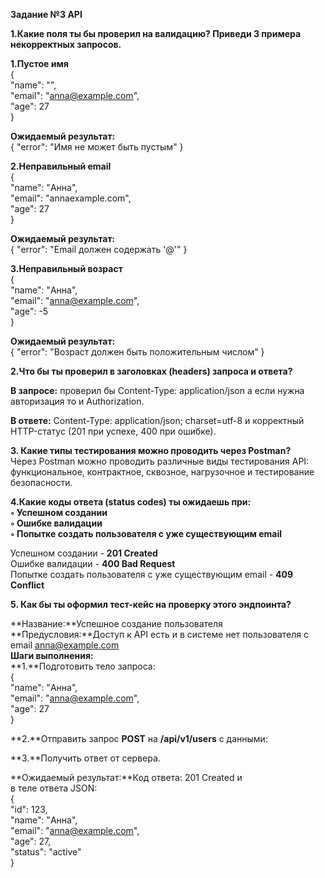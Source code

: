 **Задание №3 API**

**1.Какие поля ты бы проверил на валидацию? Приведи 3 примера некорректных запросов.**

**1.Пустое имя**  
{  
"name": "",  
 "email": "anna@example.com",  
 "age": 27  
}

**Ожидаемый результат:**  
{ "error": "Имя не может быть пустым" }

**2.Неправильный email**  
{  
"name": "Анна",  
 "email": "annaexample.com",  
 "age": 27  
}

**Ожидаемый результат:**  
{ "error": "Email должен содержать '@'" }

**3.Неправильный возраст**  
{  
"name": "Анна",  
 "email": "anna@example.com",  
 "age": \-5  
}

**Ожидаемый результат:**  
{ "error": "Возраст должен быть положительным числом" }

**2.Что бы ты проверил в заголовках (headers) запроса и ответа?**

**В запросе:** проверил бы Content-Type: application/json а если нужна авторизация то и Authorization.

**В ответе:** Content-Type: application/json; charset=utf-8 и корректный   
HTTP-статус (201 при успехе, 400 при ошибке).

**3\. Какие типы тестирования можно проводить через Postman?**  
Через Postman можно проводить различные виды тестирования API:  
 функциональное, контрактное, сквозное, нагрузочное и тестирование безопасности.

**4.Какие коды ответа (status codes) ты ожидаешь при:**  
 **◦ Успешном создании**  
 **◦ Ошибке валидации**  
 **◦ Попытке создать пользователя с уже существующим email**

 Успешном создании \- **201 Created**  
 Ошибке валидации \- **400 Bad Request**  
 Попытке создать пользователя с уже существующим email \- **409 Conflict**

**5\. Как бы ты оформил тест-кейс на проверку этого эндпоинта?**

**Название:**Успешное создание пользователя  
**Предусловия:**Доступ к API есть и в системе нет пользователя с   
email anna@example.com  
**Шаги выполнения:**  
**1\.**Подготовить тело запроса:  
{  
  "name": "Анна",  
  "email": "anna@example.com",  
  "age": 27  
}

**2\.**Отправить запрос **POST** на **/api/v1/users** с данными:

**3\.**Получить ответ от сервера.

**Ожидаемый результат:**Код ответа: 201 Created и  
 в теле ответа JSON:  
{  
  "id": 123,  
  "name": "Анна",  
  "email": "anna@example.com",  
  "age": 27,  
  "status": "active"  
}